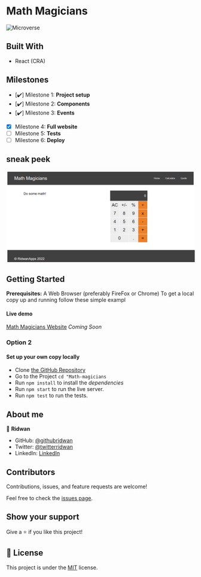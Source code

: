 # Math Magicians

![Microverse](https://img.shields.io/badge/Microverse-blueviolet)

## Built With

- React (CRA)

## Milestones

- [✔️] Milestone 1: **Project setup**
- [✔️] Milestone 2: **Components**
- [✔️] Milestone 3: **Events**
- [x] Milestone 4: **Full website**
- [ ] Milestone 5: **Tests**
- [ ] Milestone 6: **Deploy**

## sneak peek

![Application screenshot](src/calculator.png)

## Getting Started

**Prerequisites:** A Web Browser (preferably FireFox or Chrome)
To get a local copy up and running follow these simple exampl

#### Live demo

[Math Magicians Website](https://ridwanediallo.github.io/Math-magicians/) _Coming Soon_

### **Option 2**

#### Set up your own copy locally

- Clone [the GitHub Repository](https://github.com/ridwanediallo/Math-magicians.git)
- Go to the Project `cd "Math-magicians`
- Run `npm install` to install the _dependencies_
- Run `npm start` to run the live server.
- Run `npm test` to run the tests.

## About me

👤 **Ridwan**

- GitHub: [@githubridwan](https://github.com/ridwanediallo)
- Twitter: [@twitterridwan](https://twitter.com/RidwaneD)
- LinkedIn: [LinkedIn](https://www.linkedin.com/in/ridwan-diallo-9a1634193)

## Contributors

Contributions, issues, and feature requests are welcome!

Feel free to check the [issues page](../../issues/).

## Show your support

Give a ⭐️ if you like this project!

## 📝 License

This project is under the [MIT](./LICENSE) license.
